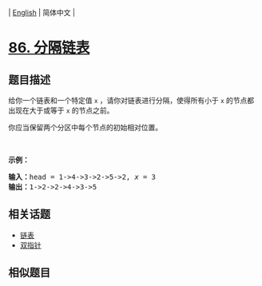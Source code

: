 
| [English](README_EN.md) | 简体中文 |

# [86. 分隔链表](https://leetcode-cn.com/problems/partition-list/)

## 题目描述

<p>给你一个链表和一个特定值<em> </em><code>x</code> ，请你对链表进行分隔，使得所有小于 <code>x</code> 的节点都出现在大于或等于 <code>x</code> 的节点之前。</p>

<p>你应当保留两个分区中每个节点的初始相对位置。</p>

<p> </p>

<p><strong>示例：</strong></p>

<pre>
<strong>输入：</strong>head = 1->4->3->2->5->2, <em>x</em> = 3
<strong>输出：</strong>1->2->2->4->3->5
</pre>


## 相关话题

- [链表](https://leetcode-cn.com/tag/linked-list)
- [双指针](https://leetcode-cn.com/tag/two-pointers)

## 相似题目


